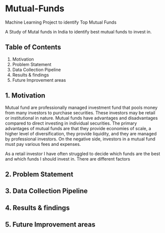 # Mutual-Funds
Machine Learning Project to identify Top Mutual Funds

A Study of Mutal funds in India to identify best mutual funds to invest in. 

## Table of Contents
1. Motivation
2. Problem Statement
3. Data Collection Pipeline
4. Results & findings
5. Future Improvement areas 

## 1. Motivation
Mutual fund are professionally managed investment fund that pools money from many investors to purchase securities. These investors may be retail or institutional in nature.
Mutual funds have advantages and disadvantages compared to direct investing in individual securities. The primary advantages of mutual funds are that they provide economies of scale, a higher level of diversification, they provide liquidity, and they are managed by professional investors. On the negative side, investors in a mutual fund must pay various fees and expenses.

As a retail investor I have often struggled to decide which funds are the best and which funds I should invest in. There are different factors 


## 2. Problem Statement


## 3. Data Collection Pipeline


## 4. Results & findings


## 5. Future Improvement areas 

